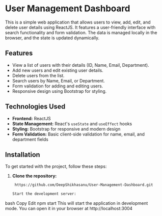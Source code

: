# User Management Dashboard

This is a simple web application that allows users to view, add, edit, and delete user details using ReactJS. It features a user-friendly interface with search functionality and form validation. The data is managed locally in the browser, and the state is updated dynamically.

## Features

- View a list of users with their details (ID, Name, Email, Department).
- Add new users and edit existing user details.
- Delete users from the list.
- Search users by Name, Email, or Department.
- Form validation for adding and editing users.
- Responsive design using Bootstrap for styling.

## Technologies Used

- **Frontend:** ReactJS
- **State Management:** React's `useState` and `useEffect` hooks
- **Styling:** Bootstrap for responsive and modern design
- **Form Validation:** Basic client-side validation for name, email, and department fields

## Installation

To get started with the project, follow these steps:

1. **Clone the repository:**

   ```bash
    https://github.com/DeepShikhasanu/User-Management-Dashboard.git

   Start the development server:

bash
Copy
Edit
npm start
This will start the application in development mode. You can open it in your browser at http://localhost:3004

